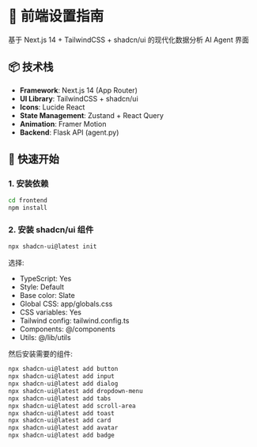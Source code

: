 # 🎨 前端设置指南

基于 Next.js 14 + TailwindCSS + shadcn/ui 的现代化数据分析 AI Agent 界面

## 📦 技术栈

- **Framework**: Next.js 14 (App Router)
- **UI Library**: TailwindCSS + shadcn/ui
- **Icons**: Lucide React
- **State Management**: Zustand + React Query
- **Animation**: Framer Motion
- **Backend**: Flask API (agent.py)

## 🚀 快速开始

### 1. 安装依赖

```bash
cd frontend
npm install
```

### 2. 安装 shadcn/ui 组件

```bash
npx shadcn-ui@latest init
```

选择:
- TypeScript: Yes
- Style: Default
- Base color: Slate
- Global CSS: app/globals.css
- CSS variables: Yes
- Tailwind config: tailwind.config.ts
- Components: @/components
- Utils: @/lib/utils

然后安装需要的组件:

```bash
npx shadcn-ui@latest add button
npx shadcn-ui@latest add input
npx shadcn-ui@latest add dialog
npx shadcn-ui@latest add dropdown-menu
npx shadcn-ui@latest add tabs
npx shadcn-ui@latest add scroll-area
npx shadcn-ui@latest add toast
npx shadcn-ui@latest add card
npx shadcn-ui@latest add avatar
npx shadcn-ui@latest add badge

